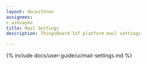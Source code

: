 ```yaml
---
layout: docwithnav
assignees:
- ashvayka
title: Mail Settings
description: ThingsBoard IoT platform mail settings

---
```


{% include docs/user-guide/ui/mail-settings.md %}